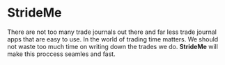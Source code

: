 # StrideMe

There are not too many trade journals out there and far less trade journal apps that are easy to use. In the world of trading time matters. We should not waste too much time on writing down the trades we do. **StrideMe** will make this proccess seamles and fast.
